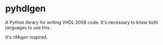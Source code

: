 # pyhdlgen
A Python library for writing VHDL 2008 code.  It's necessary to know both languages to use this.

It's nMigen inspired.
